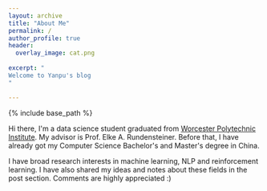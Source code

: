 ```yaml
---
layout: archive
title: "About Me"
permalink: /
author_profile: true
header: 
  overlay_image: cat.png
  
excerpt: "
Welcome to Yanpu's blog
"

---
```

{% include base_path %}

 Hi there, I'm a data science student graduated from [Worcester Polytechnic Institute](https://www.wpi.edu/). My advisor is Prof. Elke A. Rundensteiner. Before that, I have already got my Computer Science Bachelor's and Master's degree in China. 
 
 I have broad research interests in machine learning, NLP and reinforcement learning. I have also shared my ideas and notes about these fields in the post section. Comments are highly appreciated :)